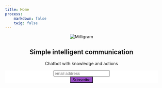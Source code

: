 ```yaml
---
title: Home
process:
    markdown: false
    twig: false
---
```


<header class="header" id="home">
	<section class="container">
		<img class="img" src="/user/themes/convospot/images/logo.svg" alt="Milligram" title="Milligram">
		<h1 class="title">Simple intelligent communication</h1>
		<p class="description">Chatbot with knowledge and actions<br></p>
		<!-- Begin MailChimp Signup Form -->
		<link href="//cdn-images.mailchimp.com/embedcode/horizontal-slim-10_7.css" rel="stylesheet" type="text/css">
		<style type="text/css">
			#mc_embed_signup{background:#fff; clear:left; font:14px Helvetica,Arial,sans-serif; width:100%;}
			/* Add your own MailChimp form style overrides in your site stylesheet or in this style block.
			We recommend moving this block and the preceding CSS link to the HEAD of your HTML file. */
		</style>
		<div id="mc_embed_signup">
			<form action="//convospot.us13.list-manage.com/subscribe/post?u=5d09472ed22fd10a4e82ebc98&amp;id=46c363364d" method="post" id="mc-embedded-subscribe-form" name="mc-embedded-subscribe-form" class="validate" target="_blank" novalidate>
				<div id="mc_embed_signup_scroll">
					<input type="email" value="" name="EMAIL" class="email" id="mce-EMAIL" placeholder="email address" required>
					<!-- real people should not fill this in and expect good things - do not remove this or risk form bot signups-->
					<div style="position: absolute; left: -5000px;" aria-hidden="true"><input type="text" name="b_5d09472ed22fd10a4e82ebc98_46c363364d" tabindex="-1" value=""></div>
					<div class="clear"><input type="submit" value="Subscribe" style="background-color:#9b4dca" name="subscribe" id="mc-embedded-subscribe" class="button"></div>
				</div>
			</form>
		</div>
		<!--End mc_embed_signup-->
	</section>
	<script>
  window.intercomSettings = {
    app_id: "f6z5t73j"
  };
  </script>
  <script>(function(){var w=window;var ic=w.Intercom;if(typeof ic==="function"){ic('reattach_activator');ic('update',intercomSettings);}else{var d=document;var i=function(){i.c(arguments)};i.q=[];i.c=function(args){i.q.push(args)};w.Intercom=i;function l(){var s=d.createElement('script');s.type='text/javascript';s.async=true;s.src='https://widget.intercom.io/widget/f6z5t73j';var x=d.getElementsByTagName('script')[0];x.parentNode.insertBefore(s,x);}if(w.attachEvent){w.attachEvent('onload',l);}else{w.addEventListener('load',l,false);}}})()
  </script>
</header>